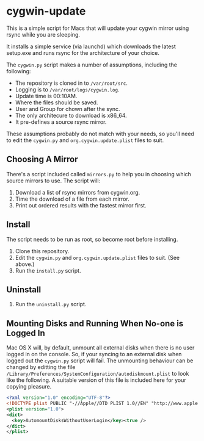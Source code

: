 # cygwin-update

This is a simple script for Macs that will update your cygwin mirror using rsync while you are sleeping.

It installs a simple service (via launchd) which downloads the latest setup.exe and runs rsync for the architecture of your choice.

The `cygwin.py` script makes a number of assumptions, including the following:

* The repository is cloned in to `/var/root/src`.
* Logging is to `/var/root/logs/cygwin.log`.
* Update time is 00:10AM.
* Where the files should be saved.
* User and Group for chown after the sync.
* The only architecure to download is x86_64.
* It pre-defines a source rsync mirror.

These assumptions probably do not match with your needs, so you'll need to edit the `cygwin.py` and `org.cygwin.update.plist` files to suit.

## Choosing A Mirror

There's a script included called `mirrors.py` to help you in choosing which source mirrors to use. The script will:

1. Download a list of rsync mirrors from cygwin.org.
2. Time the download of a file from each mirror.
3. Print out ordered results with the fastest mirror first.


## Install

The script needs to be run as root, so become root before installing.

1. Clone this repository.
2. Edit the `cygwin.py` and `org.cygwin.update.plist` files to suit. (See above.)
3. Run the `install.py` script.

## Uninstall

1. Run the `uninstall.py` script.

## Mounting Disks and Running When No-one is Logged In

Mac OS X will, by default, unmount all external disks when there is no user logged in on the console. So, if your syncing to an external disk when logged out the `cygwin.py` script will fail. The unmounting behaviour can be changed by editting the file `/Library/Preferences/SystemConfiguration/autodiskmount.plist` to look like the following. A suitable version of this file is included here for your copying pleasure.


```xml
<?xml version="1.0" encoding="UTF-8"?>
<!DOCTYPE plist PUBLIC "-//Apple//DTD PLIST 1.0//EN" "http://www.apple.com/DTDs/PropertyList-1.0.dtd">
<plist version="1.0">
<dict>
  <key>AutomountDisksWithoutUserLogin</key><true />
</dict>
</plist>
```

